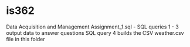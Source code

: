 # is362
Data Acquisition and Management
Assignment_1.sql - SQL queries 1 - 3 output data to answer questions
SQL query 4 builds the CSV weather.csv file in this folder
